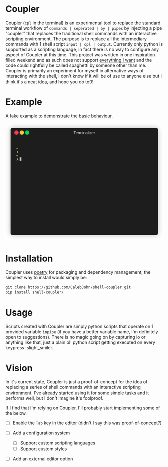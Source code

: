 # Coupler

Coupler (`cpl` in the terminal) is an experimental tool to replace the standard terminal workflow of `commands | seperated | by | pipes` by injecting a pipe "coupler" that replaces the traditional shell commands with an interactive scripting environment. The purpose is to replace all the intermediary commands with 1 shell script `input | cpl | output`.
Currently only python is supported as a scripting language, in fact there is no way to configure any aspect of Coupler at this time. This project was written in one inspiration filled weekend and as such does not support [everything I want](#vision) and the code could rightfully be called spaghetti by someone other than me.
Coupler is primarily an experiment for myself in alternative ways of interacting with the shell, I don't know if it will be of use to anyone else but I think it's a neat idea, and hope you do to0!

# Example
A fake example to demonstrate the basic behaviour.
<p align="center"><img src="/images/demo.gif?raw=true"/></p>

# Installation
Coupler uses [poetry](https://python-poetry.org/) for packaging and dependency management, the simplest way to install would simply be:
```
git clone https://github.com/CalebJohn/shell-coupler.git
pip install shell-coupler/
```

# Usage
Scripts created with Coupler are simply python scripts that operate on 1 provided variable `inpipe` (if you have a better variable name, I'm definitely open to suggestions). There is no magic going on by capturing io or anything like that, just a plain ol' python script getting executed on every keypress :slight_smile:.

# Vision
In it's current state, Coupler is just a proof-of-concept for the idea of replacing a series of shell commands with an interactive scripting environment. I've already started using it for some simple tasks and it performs well, but I don't imagine it's foolproof.

If I find that I'm relying on Coupler, I'll probably start implementing some of the below.
- [ ] Enable the `Tab` key in the editor (didn't I say this was proof-of-concept?)
- [ ] Add a configuration system
	- [ ] Support custom scripting languages
	- [ ] Support custom styles
- [ ] Add an external editor option

